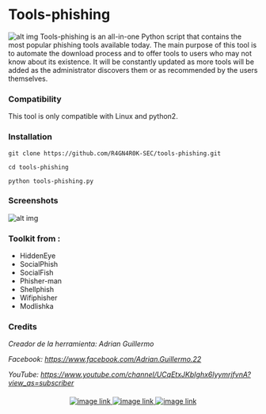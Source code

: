 # Tools-phishing
![alt img](screenshot1.png)
Tools-phishing is an all-in-one Python script that contains the most popular phishing tools available today. The main purpose of this tool is to automate the download process and to offer tools to users who may not know about its existence. It will be constantly updated as more tools will be added as the administrator discovers them or as recommended by the users themselves.

### Compatibility

This tool is only compatible with Linux and python2.

### Installation

```
git clone https://github.com/R4GN4R0K-SEC/tools-phishing.git
```
```
cd tools-phishing
```
```
python tools-phishing.py 
```

### Screenshots

![alt img](screenshot2.png)

### Toolkit from :
* HiddenEye
* SocialPhish
* SocialFish
* Phisher-man
* Shellphish
* Wifiphisher
* Modlishka


### Credits
*Creador de la herramienta: Adrian Guillermo*

*Facebook: https://www.facebook.com/Adrian.Guillermo.22*

*YouTube: https://www.youtube.com/channel/UCqEtxJKbIghx6lyymrjfvnA?view_as=subscriber*

####
<p align="center">  
<a href="https://R4GN4R0K-SEC.github.io/" title="website homepage">
   <img alt="image link" src="https://github.com/R4GN4R0K-SEC/pandora/assets/74421852/ab1796b2-72d3-4678-b2b6-83be792b3512"/>
<a href="https://github.com/R4GN4R0K-SEC/tools-phishing/" title="files github repo">
   <img alt="image link" src="https://github.com/R4GN4R0K-SEC/pandora/assets/74421852/3cbe8b24-0309-45e8-932d-852c0917b865"/>
<a href="https://github.com/R4GN4R0K-SEC/tools-phishing/archive/refs/heads/master.zip" title="Download zip">
   <img alt="image link" src="https://github.com/R4GN4R0K-SEC/pandora/assets/74421852/03400010-8696-4019-83d7-926b217f8203"/>    
</>  
